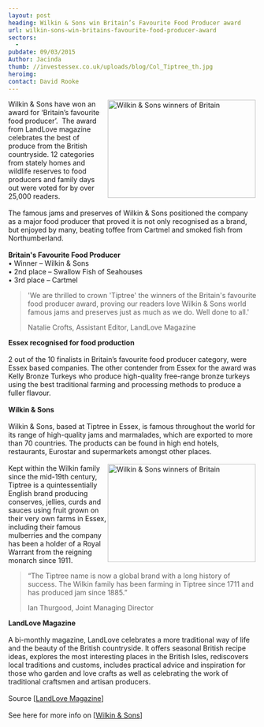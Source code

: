 ```yaml
---
layout: post
heading: Wilkin & Sons win Britain’s Favourite Food Producer award
url: wilkin-sons-win-britains-favourite-food-producer-award
sectors:
  -  
pubdate: 09/03/2015
Author: Jacinda
thumb: //investessex.co.uk/uploads/blog/Col_Tiptree_th.jpg
heroimg: 
contact: David Rooke
---
```

<p><img alt='Wilkin &amp; Sons winners of Britain's favourite food producer' src='http://www.investessex.co.uk/uploads/blog/Wilkin1.jpg' style='float:right; height:199px; margin-left:2px; margin-right:2px; width:300px'/>Wilkin &amp; Sons have won an award for ‘Britain’s favourite food producer’.  The award from LandLove magazine celebrates the best of produce from the British countryside. 12 categories from stately homes and wildlife reserves to food producers and family days out were voted for by over 25,000 readers.<br/><br/>The famous jams and preserves of Wilkin &amp; Sons positioned the company as a major food producer that proved it is not only recognised as a brand, but enjoyed by many, beating toffee from Cartmel and smoked fish from Northumberland.<br/><br/><strong>Britain's Favourite Food Producer</strong><br/>• Winner – Wilkin &amp; Sons<br/>• 2nd place – Swallow Fish of Seahouses<br/>• 3rd place – Cartmel</p><blockquote><p>'We are thrilled to crown 'Tiptree' the winners of the Britain's favourite food producer award, proving our readers love Wilkin &amp; Sons world famous jams and preserves just as much as we do. Well done to all.'</p><p>Natalie Crofts, Assistant Editor, LandLove Magazine</p></blockquote><p><strong>Essex recognised for food production</strong><br/><br/>2 out of the 10 finalists in Britain’s favourite food producer category, were Essex based companies. The other contender from Essex for the award was Kelly Bronze Turkeys who produce high-quality free-range bronze turkeys using the best traditional farming and processing methods to produce a fuller flavour.<br/><br/><strong>Wilkin &amp; Sons</strong><br/><br/>Wilkin &amp; Sons, based at Tiptree in Essex, is famous throughout the world for its range of high-quality jams and marmalades, which are exported to more than 70 countries. The products can be found in high end hotels, restaurants, Eurostar and supermarkets amongst other places.<br/><br/><img alt='Wilkin &amp; Sons winners of Britain's Favourite Food Producer Award' src='http://www.investessex.co.uk/uploads/blog/Wilkin2.jpg' style='float:right; height:199px; margin-left:2px; margin-right:2px; width:300px'/>Kept within the Wilkin family since the mid-19th century, Tiptree is a quintessentially English brand producing conserves, jellies, curds and sauces using fruit grown on their very own farms in Essex, including their famous mulberries and the company has been a holder of a Royal Warrant from the reigning monarch since 1911.</p><blockquote><p>“The Tiptree name is now a global brand with a long history of success. The Wilkin family has been farming in Tiptree since 1711 and has produced jam since 1885.”</p><p>Ian Thurgood, Joint Managing Director</p></blockquote><p><strong>LandLove Magazine</strong><br/><br/>A bi-monthly magazine, LandLove celebrates a more traditional way of life and the beauty of the British countryside. It offers seasonal British recipe ideas, explores the most interesting places in the British Isles, rediscovers local traditions and customs, includes practical advice and inspiration for those who garden and love crafts as well as celebrating the work of traditional craftsmen and artisan producers.<br/><br/>Source [<a href='http://www.landlove.com/awards#sthash.ixbtD9hf.dpuf' target='_blank'>LandLove Magazine</a>]<br/><br/>See here for more info on [<a href='http://www.investessex.co.uk/studies/case-studies/wilkin-sons/' target='_blank'>Wilkin &amp; Sons</a>] </p>